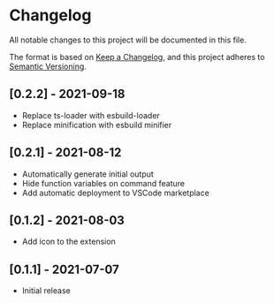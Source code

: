 # Changelog
All notable changes to this project will be documented in this file.

The format is based on [Keep a Changelog](https://keepachangelog.com/en/1.0.0/),
and this project adheres to [Semantic Versioning](https://semver.org/spec/v2.0.0.html).

## [0.2.2] - 2021-09-18

- Replace ts-loader with esbuild-loader
- Replace minification with esbuild minifier

## [0.2.1] - 2021-08-12

- Automatically generate initial output
- Hide function variables on command feature
- Add automatic deployment to VSCode marketplace

## [0.1.2] - 2021-08-03

- Add icon to the extension

## [0.1.1] - 2021-07-07

- Initial release